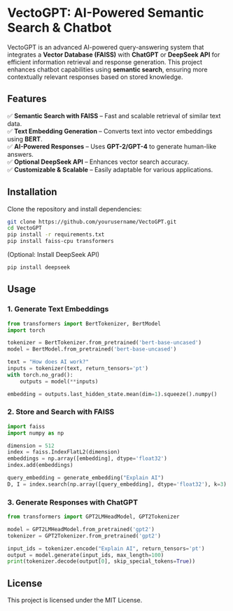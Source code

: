# **VectoGPT: AI-Powered Semantic Search & Chatbot**  

VectoGPT is an advanced AI-powered query-answering system that integrates a **Vector Database (FAISS)** with **ChatGPT** or **DeepSeek API** for efficient information retrieval and response generation. This project enhances chatbot capabilities using **semantic search**, ensuring more contextually relevant responses based on stored knowledge.  

## **Features**  

✅ **Semantic Search with FAISS** – Fast and scalable retrieval of similar text data.  
✅ **Text Embedding Generation** – Converts text into vector embeddings using **BERT**.  
✅ **AI-Powered Responses** – Uses **GPT-2/GPT-4** to generate human-like answers.  
✅ **Optional DeepSeek API** – Enhances vector search accuracy.  
✅ **Customizable & Scalable** – Easily adaptable for various applications.  

## **Installation**  

Clone the repository and install dependencies:  

```bash
git clone https://github.com/yourusername/VectoGPT.git  
cd VectoGPT  
pip install -r requirements.txt  
pip install faiss-cpu transformers  
```

(Optional: Install DeepSeek API)  

```bash
pip install deepseek  
```

## **Usage**  

### **1. Generate Text Embeddings**  

````python
from transformers import BertTokenizer, BertModel  
import torch  

tokenizer = BertTokenizer.from_pretrained('bert-base-uncased')  
model = BertModel.from_pretrained('bert-base-uncased')  

text = "How does AI work?"  
inputs = tokenizer(text, return_tensors='pt')  
with torch.no_grad():  
    outputs = model(**inputs)  

embedding = outputs.last_hidden_state.mean(dim=1).squeeze().numpy()  
````

### **2. Store and Search with FAISS**  

````python
import faiss  
import numpy as np  

dimension = 512  
index = faiss.IndexFlatL2(dimension)  
embeddings = np.array([embedding], dtype='float32')  
index.add(embeddings)  

query_embedding = generate_embedding("Explain AI")  
D, I = index.search(np.array([query_embedding], dtype='float32'), k=3)  
````

### **3. Generate Responses with ChatGPT**  

````python
from transformers import GPT2LMHeadModel, GPT2Tokenizer  

model = GPT2LMHeadModel.from_pretrained('gpt2')  
tokenizer = GPT2Tokenizer.from_pretrained('gpt2')  

input_ids = tokenizer.encode("Explain AI", return_tensors='pt')  
output = model.generate(input_ids, max_length=100)  
print(tokenizer.decode(output[0], skip_special_tokens=True))  
````

## **License**  

This project is licensed under the MIT License.

